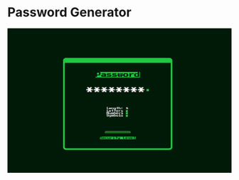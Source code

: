 # Password Generator
![alt text](https://github.com/Ivn-GM/Password-Generator/blob/master/images/password.png?raw=true)